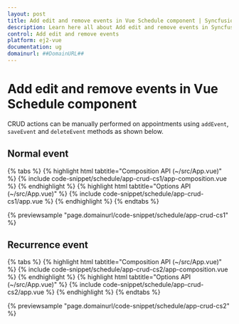 ```yaml
---
layout: post
title: Add edit and remove events in Vue Schedule component | Syncfusion
description: Learn here all about Add edit and remove events in Syncfusion Vue Schedule component of Syncfusion Essential JS 2 and more.
control: Add edit and remove events 
platform: ej2-vue
documentation: ug
domainurl: ##DomainURL##
---
```


# Add edit and remove events in Vue Schedule component

CRUD actions can be manually performed on appointments using `addEvent`, `saveEvent` and `deleteEvent` methods as shown below.

## Normal event

{% tabs %}
{% highlight html tabtitle="Composition API (~/src/App.vue)" %}
{% include code-snippet/schedule/app-crud-cs1/app-composition.vue %}
{% endhighlight %}
{% highlight html tabtitle="Options API (~/src/App.vue)" %}
{% include code-snippet/schedule/app-crud-cs1/app.vue %}
{% endhighlight %}
{% endtabs %}
        
{% previewsample "page.domainurl/code-snippet/schedule/app-crud-cs1" %}

## Recurrence event

{% tabs %}
{% highlight html tabtitle="Composition API (~/src/App.vue)" %}
{% include code-snippet/schedule/app-crud-cs2/app-composition.vue %}
{% endhighlight %}
{% highlight html tabtitle="Options API (~/src/App.vue)" %}
{% include code-snippet/schedule/app-crud-cs2/app.vue %}
{% endhighlight %}
{% endtabs %}
        
{% previewsample "page.domainurl/code-snippet/schedule/app-crud-cs2" %}